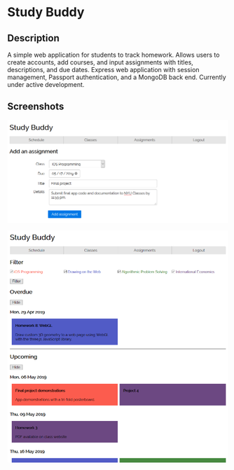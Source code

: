 # Study Buddy

## Description

A simple web application for students to track homework. Allows users to create accounts, add courses, and input assignments with titles, descriptions, and due dates. Express web application with session management, Passport authentication, and a MongoDB back end.  Currently under active development.

## Screenshots

![Adding an assignment](documentation/addassignment.PNG)

![Assignment schedule](documentation/scheduleview.PNG)
